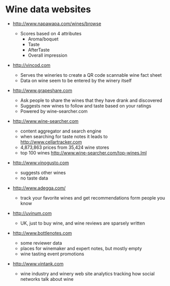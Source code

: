 # Wine data websites

* http://www.napawapa.com/wines/browse
  - Scores based on 4 attributes
    - Aroma/boquet
    - Taste
    - AfterTaste
    - Overall impression

* http://vincod.com
  - Serves the wineries to create a QR code scannable wine fact sheet
  - Data on wine seem to be entered by the winery itself

* http://www.grapeshare.com
  - Ask people to share the wines that they have drank and discovered
  - Suggests new wines to follow and taste based on your ratings
  - Powered by wine-searcher.com

* http://www.wine-searcher.com
  - content aggregator and search engine
  - when searching for taste notes it leads to http://www.cellartracker.com
  - 4,873,863 prices from 35,424 wine stores
  - top 100 wines http://www.wine-searcher.com/top-wines.lml

* http://www.vinogusto.com
  - suggests other wines
  - no taste data

* http://www.adegga.com/
  - track your favorite wines and get recommendations form people you know

* http://uvinum.com
  - UK, just to buy wine, and wine reviews are sparsely written

* http://www.bottlenotes.com
  - some reviewer data
  - places for winemaker and expert notes, but mostly empty
  - wine tasting event promotions

* http://www.vintank.com
  - wine industry and winery web site analytics tracking how social networks talk about wine
